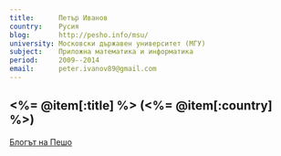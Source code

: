 ```yaml
---
title:      Петър Иванов
country:    Русия
blog:       http://pesho.info/msu/
university: Московски държавен университет (МГУ)
subject:    Приложна математика и информатика
period:     2009--2014
email:      peter.ivanov89@gmail.com
---
```


<%= @item[:title] %> (<%= @item[:country] %>)
---------------------------------------------

[Блогът на Пешо](http://pesho.info/msu/ "МГУ")
